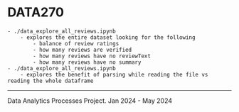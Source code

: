 # DATA270

```
- ./data_explore_all_reviews.ipynb
    - explores the entire dataset looking for the following
        - balance of review ratings
        - how many reviews are verified
        - how many reviews have no reviewText
        - how many reviews have no summary
- ./data_explore_all_reviews.ipynb
    - explores the benefit of parsing while reading the file vs reading the whole dataframe
```

---
Data Analytics Processes Project. Jan 2024 - May 2024 
